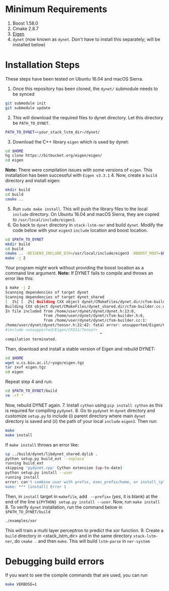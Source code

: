 Minimum Requirements
======================
1. Boost 1.58.0
2. Cmake 2.8.7
3. [Eigen](http://eigen.tuxfamily.org/index.php?title=Main_Page)
4. `dynet` (now known as `dynet`. Don't have to install this separately; will be installed below)

Installation Steps
======================
These steps have been tested on Ubuntu 16.04 and macOS Sierra.

1. Once this repository has been cloned, the `dynet/` submodule needs to be synced

  ```bash
  git submodule init
  git submodule update
  ```
2. This will download the required files to dynet directory. Let this directory be `PATH_TO_DYNET`.
  
  ```bash
  PATH_TO_DYNET=<your_stack_lstm_dir>/dynet/
  ```
3. Download the C++ library `eigen` which is used by dynet:
  
  ```bash
  cd $HOME
  hg clone https://bitbucket.org/eigen/eigen/
  cd eigen
  ```
  **Note:** There were compilation issues with some versions of `eigen`. This installation has been successful with `Eigen v3.3.1`
4. Now, create a `build` directory and install eigen:

  ```bash
  mkdir build
  cd build
  cmake ..
  ```
5. Run `sudo make install`. This will push the library files to the local `include` directory. On Ubuntu 16.04 and macOS Sierra, they are copied to `/usr/local/include/eigen3`. 
6. Go back to `dynet` directory in `stack-lstm-ner` and build `dynet`. Modify the code below with your `eigen3` `include` location and boost location. 

  ```bash
  cd $PATH_TO_DYNET
  mkdir build
  cd build
  cmake .. -DEIGEN3_INCLUDE_DIR=/usr/local/include/eigen3 -DBOOST_ROOT=$HOME/.local/boost_1_58_0 -DBoost_NO_BOOST_CMAKE=ON
  make -j 2
  ```
Your program might work without providing the boost location as a command line argument. **Note:** If DYNET fails to compile and throws an error like this:
  ```bash
  $ make -j 2
  Scanning dependencies of target dynet
  Scanning dependencies of target dynet_shared
  [  1%] [  2%] Building CXX object dynet/CMakeFiles/dynet.dir/cfsm-builder.cc.o
  Building CXX object dynet/CMakeFiles/dynet_shared.dir/cfsm-builder.cc.o
  In file included from /home/user/dynet/dynet/dynet.h:13:0,
                   from /home/user/dynet/dynet/cfsm-builder.h:6,
                   from /home/user/dynet/dynet/cfsm-builder.cc:1:
  /home/user/dynet/dynet/tensor.h:22:42: fatal error: unsupported/Eigen/CXX11/Tensor: No such file or directory
  #include <unsupported/Eigen/CXX11/Tensor>
                                            ^
  compilation terminated.
  ```
Then, download and install a stable version of Eigen and rebuild DYNET:

  ```bash
  cd $HOME
  wget u.cs.biu.ac.il/~yogo/eigen.tgz
  tar zxvf eigen.tgz
  cd eigen
  ```
Repeat step 4 and run:

  ```bash
  cd $PATH_TO_DYNET/build
  rm -rf *
  ```
Now, rebuild DYNET again.
7. Install `cython` using `pip install cython` as this is required for compiling `pydynet`.
8. Go to `pydynet` in `dynet` directory and customize `setup.py` to include (i) parent directory where main `dynet` directory is saved and (ii) the path of your local `include` `eigen3`. Then run:

  ```bash
  make
  make install
  ```
If `make install` throws an error like:
  ```bash
  cp ../build/dynet/libdynet_shared.dylib .
  python setup.py build_ext --inplace
  running build_ext
  skipping 'pydynet.cpp' Cython extension (up-to-date)
  python setup.py install --user
  running install
  error: can't combine user with prefix, exec_prefix/home, or install_(plat)base
  make: *** [install] Error 1
  ```
Then, in `install` target in `makefile`, add ` --prefix=` (_yes_, it is blank) at the end of the line `${PYTHON} setup.py install --user`. Now, run `make install`
8. To verify `dynet` installation, run the command below in `$PATH_TO_DYNET/build`

  ```bash
  ./examples/xor
  ```
This will train a multi layer perceptron to predict the xor function.
9. Create a `build` directory in <stack_lstm_dir> and in the same directory `stack-lstm-ner`, do `cmake .` and then `make`. This will build `lstm-parse` in `ner-system`

Debugging build errors
========================
If you want to see the compile commands that are used, you can run

```bash
make VERBOSE=1
```
